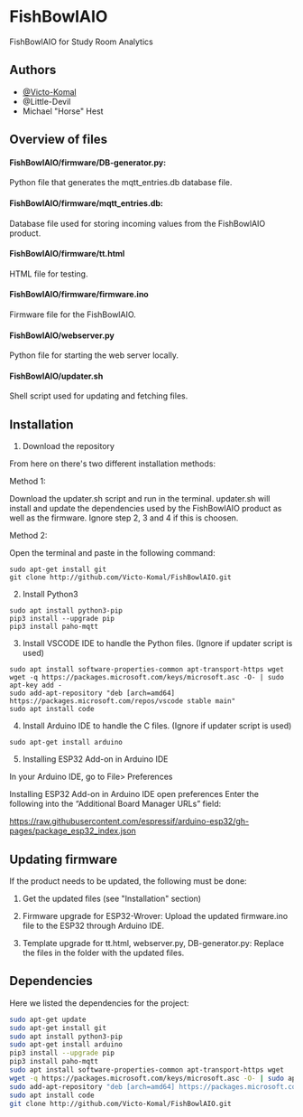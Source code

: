 
# FishBowlAIO



FishBowlAIO for Study Room Analytics


## Authors


- [@Victo-Komal](https://www.github.com/Victo-Komal)
- @Little-Devil
- Michael "Horse" Hest
## Overview of files

#### FishBowlAIO/firmware/DB-generator.py:
Python file that generates the mqtt_entries.db database file.

#### FishBowlAIO/firmware/mqtt_entries.db:
Database file used for storing incoming values from the FishBowlAIO product.

#### FishBowlAIO/firmware/tt.html
HTML file for testing.

#### FishBowlAIO/firmware/firmware.ino
Firmware file for the FishBowlAIO.

#### FishBowlAIO/webserver.py
Python file for starting the web server locally.

#### FishBowlAIO/updater.sh
Shell script used for updating and fetching files.

## Installation

1. Download the repository

From here on there's two different installation methods:


Method 1:

Download the updater.sh script and run in the terminal. updater.sh will install and update the dependencies used by the FishBowlAIO product as well as the firmware.
Ignore step 2, 3 and 4 if this is choosen.

Method 2:

Open the terminal and paste in the following command:
```
sudo apt-get install git
git clone http://github.com/Victo-Komal/FishBowlAIO.git
```

2. Install Python3 
```
sudo apt install python3-pip
pip3 install --upgrade pip
pip3 install paho-mqtt
```
3. Install VSCODE IDE to handle the Python files. (Ignore if updater script is used)
```
sudo apt install software-properties-common apt-transport-https wget
wget -q https://packages.microsoft.com/keys/microsoft.asc -O- | sudo apt-key add -
sudo add-apt-repository "deb [arch=amd64] https://packages.microsoft.com/repos/vscode stable main"
sudo apt install code
```
4. Install Arduino IDE to handle the C files. (Ignore if updater script is used)
```
sudo apt-get install arduino
```

5. Installing ESP32 Add-on in Arduino IDE

In your Arduino IDE, go to File> Preferences


Installing ESP32 Add-on in Arduino IDE open preferences
Enter the following into the “Additional Board Manager URLs” field:

https://raw.githubusercontent.com/espressif/arduino-esp32/gh-pages/package_esp32_index.json


## Updating firmware

If the product needs to be updated, the following must be done:

1. Get the updated files (see "Installation" section)

2. Firmware upgrade for ESP32-Wrover:
Upload the updated firmware.ino file to the ESP32 through Arduino IDE.

3. Template upgrade for tt.html, webserver.py, DB-generator.py:
Replace the files in the folder with the updated files.
## Dependencies

Here we listed the dependencies for the project:

```bash
sudo apt-get update
sudo apt-get install git
sudo apt install python3-pip
sudo apt-get install arduino
pip3 install --upgrade pip
pip3 install paho-mqtt
sudo apt install software-properties-common apt-transport-https wget
wget -q https://packages.microsoft.com/keys/microsoft.asc -O- | sudo apt-key add -
sudo add-apt-repository "deb [arch=amd64] https://packages.microsoft.com/repos/vscode stable main"
sudo apt install code
git clone http://github.com/Victo-Komal/FishBowlAIO.git
```
    

